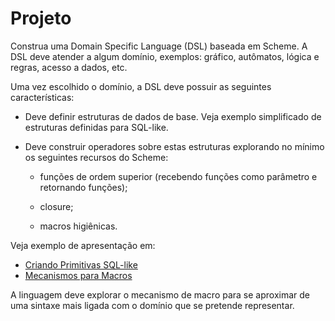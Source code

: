 # Projeto

Construa uma Domain Specific Language (DSL) baseada em Scheme. A DSL deve atender a algum domínio, exemplos: gráfico, autômatos, lógica e regras, acesso a dados, etc.

Uma vez escolhido o domínio, a DSL deve possuir as seguintes características:

* Deve definir estruturas de dados de base. Veja exemplo simplificado de estruturas definidas para SQL-like.

* Deve construir operadores sobre estas estruturas explorando no mínimo os seguintes recursos do Scheme:

  * funções de ordem superior (recebendo funções como parâmetro e retornando funções);

  * closure;

  * macros higiênicas.

Veja exemplo de apresentação em:
* [Criando Primitivas SQL-like](macros-abstraction.ipynb)
* [Mecanismos para Macros](macros-mechanisms.ipynb)

A linguagem deve explorar o mecanismo de macro para se aproximar de uma sintaxe mais ligada com o domínio que se pretende representar.

